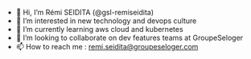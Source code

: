 - 👋 Hi, I’m Rémi SEIDITA (@gsl-remiseidita)
- 👀 I’m interested in new technology and devops culture
- 🌱 I’m currently learning aws cloud and kubernetes
- 💞️ I’m looking to collaborate on dev features teams at GroupeSeloger
- 📫 How to reach me : remi.seidita@groupeseloger.com

<!---
gsl-remiseidita/gsl-remiseidita is a ✨ special ✨ repository because its `README.md` (this file) appears on your GitHub profile.
You can click the Preview link to take a look at your changes.
--->

